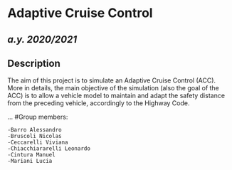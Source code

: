 # __Adaptive Cruise Control__ 
## _a.y. 2020/2021_

## __Description__
The aim of this project is to simulate an Adaptive Cruise Control (ACC). More in details, the main objective of the simulation (also the goal of the ACC) is to allow a vehicle model to maintain and adapt the safety distance from the preceding vehicle, accordingly to the Highway Code. 

...
#Group members: 

	-Barro Alessandro 
	-Bruscoli Nicolas 
	-Ceccarelli Viviana 
	-Chiacchiararelli Leonardo 
	-Cintura Manuel 
	-Mariani Lucia 

